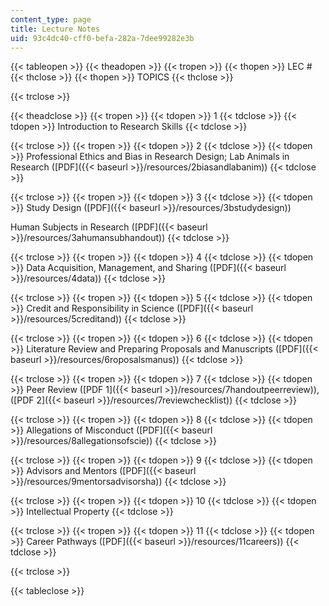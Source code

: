 ```yaml
---
content_type: page
title: Lecture Notes
uid: 93c4dc40-cff0-befa-282a-7dee99282e3b
---
```


{{< tableopen >}}
{{< theadopen >}}
{{< tropen >}}
{{< thopen >}}
LEC #
{{< thclose >}}
{{< thopen >}}
TOPICS
{{< thclose >}}

{{< trclose >}}

{{< theadclose >}}
{{< tropen >}}
{{< tdopen >}}
1
{{< tdclose >}}
{{< tdopen >}}
Introduction to Research Skills
{{< tdclose >}}

{{< trclose >}}
{{< tropen >}}
{{< tdopen >}}
2
{{< tdclose >}}
{{< tdopen >}}
Professional Ethics and Bias in Research Design; Lab Animals in Research ([PDF]({{< baseurl >}}/resources/2biasandlabanim))
{{< tdclose >}}

{{< trclose >}}
{{< tropen >}}
{{< tdopen >}}
3
{{< tdclose >}}
{{< tdopen >}}
Study Design ([PDF]({{< baseurl >}}/resources/3bstudydesign))  
  
Human Subjects in Research ([PDF]({{< baseurl >}}/resources/3ahumansubhandout))
{{< tdclose >}}

{{< trclose >}}
{{< tropen >}}
{{< tdopen >}}
4
{{< tdclose >}}
{{< tdopen >}}
Data Acquisition, Management, and Sharing ([PDF]({{< baseurl >}}/resources/4data))
{{< tdclose >}}

{{< trclose >}}
{{< tropen >}}
{{< tdopen >}}
5
{{< tdclose >}}
{{< tdopen >}}
Credit and Responsibility in Science ([PDF]({{< baseurl >}}/resources/5creditand))
{{< tdclose >}}

{{< trclose >}}
{{< tropen >}}
{{< tdopen >}}
6
{{< tdclose >}}
{{< tdopen >}}
Literature Review and Preparing Proposals and Manuscripts ([PDF]({{< baseurl >}}/resources/6roposalsmanus))
{{< tdclose >}}

{{< trclose >}}
{{< tropen >}}
{{< tdopen >}}
7
{{< tdclose >}}
{{< tdopen >}}
Peer Review ([PDF 1]({{< baseurl >}}/resources/7handoutpeerreview)), ([PDF 2]({{< baseurl >}}/resources/7reviewchecklist))
{{< tdclose >}}

{{< trclose >}}
{{< tropen >}}
{{< tdopen >}}
8
{{< tdclose >}}
{{< tdopen >}}
Allegations of Misconduct ([PDF]({{< baseurl >}}/resources/8allegationsofscie))
{{< tdclose >}}

{{< trclose >}}
{{< tropen >}}
{{< tdopen >}}
9
{{< tdclose >}}
{{< tdopen >}}
Advisors and Mentors ([PDF]({{< baseurl >}}/resources/9mentorsadvisorsha))
{{< tdclose >}}

{{< trclose >}}
{{< tropen >}}
{{< tdopen >}}
10
{{< tdclose >}}
{{< tdopen >}}
Intellectual Property
{{< tdclose >}}

{{< trclose >}}
{{< tropen >}}
{{< tdopen >}}
11
{{< tdclose >}}
{{< tdopen >}}
Career Pathways ([PDF]({{< baseurl >}}/resources/11careers))
{{< tdclose >}}

{{< trclose >}}

{{< tableclose >}}